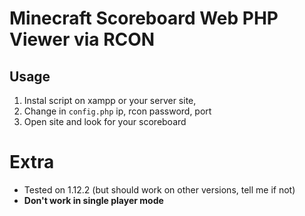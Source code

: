 # Minecraft Scoreboard Web PHP Viewer via RCON
## Usage
1. Instal script on xampp or your server site,
2. Change in `config.php` ip, rcon password, port
3. Open site and look for your scoreboard

# Extra
* Tested on 1.12.2 (but should work on other versions, tell me if not)
* **Don't work in single player mode**